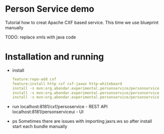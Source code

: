 # Person Service demo

Tutorial how to creat Apache CXF based service.
This time we use blueprint manually

TODO: replace xmls with java code 

# Installation and running

- install
  ```yaml
  feature:repo-add cxf
  feature:install http cxf cxf-jaxws http-whiteboard
  install -s mvn:org.abondar.experimental.personservice/personservice-model/
  install -s mvn:org.abondar.experimental.personservice/personservice-server/
  install -s mvn:org.abondar.experimental.personservice/personservice-webui/
  ```
- run
localhost:8181/cxf/persoservice - REST API
localhost:8181/personserviceui - UI

- ps
Sometimes there are issues with importing jaxrs.ws so after install start each bundle manually
